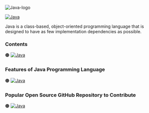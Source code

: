 ![Java-logo]()

[![Java](https://img.shields.io/badge/Java%20Programming-Language-690e96?style=for-the-badge)](https://www.java.com/en/)


Java is a class-based, object-oriented programming language that is designed to have as few implementation dependencies as possible.

### Contents

🟠 [![Java](https://img.shields.io/badge/Introduction%20of-Java%20Programming%20Language-690e96?style=flat)]()


### Features of Java Programming Language

🟠 [![Java](https://img.shields.io/badge/Develop-Mobile%20Applications-690e96?style=flat)]()

### Popular Open Source GitHub Repository to Contribute

🟠 [![Java](https://img.shields.io/badge/Kotlin-Lang-690e96?style=flat)](https://github.com/JetBrains/kotlin)
